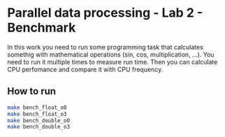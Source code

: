 # Parallel data processing - Lab 2 - Benchmark

In this work you need to run some programming task that calculates somethig with mathematical operations (sin, cos, multiplication, ...). You need to run it multiple times to measure run time. Then you can calculate CPU perfomance and compare it with CPU frequency.

## How to run

```bash
make bench_float_o0
make bench_float_o3
make bench_double_o0
make bench_double_o3
```

